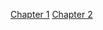 [Chapter 1](https://stripe-freesia-fd4.notion.site/Chapter-1-b9479f69be9043fb87e4e701688b66e1?pvs=4)
[Chapter 2](http://stripe-freesia-fd4.notion.site)
